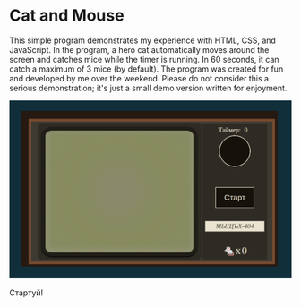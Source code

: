 # Cat and Mouse

This simple program demonstrates my experience with HTML, CSS, and JavaScript. In the program, a hero cat automatically moves around the screen and catches mice while the timer is running. In 60 seconds, it can catch a maximum of 3 mice (by default). The program was created for fun and developed by me over the weekend. Please do not consider this a serious demonstration; it's just a small demo version written for enjoyment.

![App Platorm](screenshot/ss000001.png)

Стартуй!
